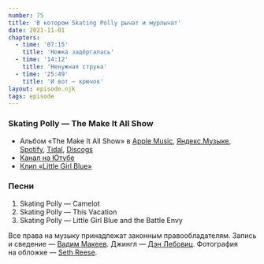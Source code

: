 ```yaml
---
number: 75
title: 'В котором Skating Polly рычат и мурлычат'
date: 2021-11-01
chapters:
  - time: '07:15'
    title: 'Ножка задёргалась'
  - time: '14:12'
    title: 'Ненужная струна'
  - time: '25:49'
    title: 'И вот — крючок'
layout: episode.njk
tags: episode
---
```


### Skating Polly — The Make It All Show

- Альбом «The Make It All Show» в
  [Apple Music](https://music.apple.com/album/1375493165),
  [Яндекс.Музыке](https://music.yandex.ru/album/5304211),
  [Spotify](https://open.spotify.com/album/0PaV2cQZJLbjYjnZRoYq2f),
  [Tidal](https://tidal.com/browse/album/87803048),
  [Discogs](https://www.discogs.com/master/1374951)
- [Канал на Ютубе](https://www.youtube.com/user/sKatingPolly1)
- [Клип «Little Girl Blue»](https://youtu.be/0B4Nn9_9YHg)

### Песни

1. Skating Polly — Camelot
2. Skating Polly — This Vacation
3. Skating Polly — Little Girl Blue and the Battle Envy

Все права на музыку принадлежат законным правообладателям.
Запись и сведение — [Вадим Макеев](https://twitter.com/pepelsbey).
Джингл — [Дэн Лебовиц](https://www.youtube.com/channel/UC38A5qHrlc_Zgua7vL4b96w).
Фотография на обложке — [Seth Reese](https://unsplash.com/photos/fR8iTc4OE5E).
